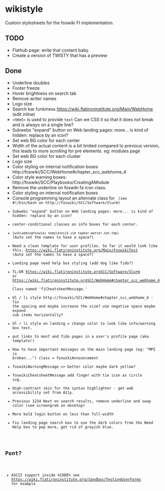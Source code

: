 # wikistyle
Custom stylesheets for the foswiki FI implementation.

## TODO
- Flathub page: write that content baby.
- Create a version of TWISTY that has a preview

## Done
- Underline doubles
- Footer freeze
- Hover brightness on search tab
- Remove writer names
- Logo size
- Search bar funkiness https://wiki.flatironinstitute.org/Main/WebHome (edit inline)
- =text= is used to provide <code>text</code> Can we CSS it so that it does not break and is always on a single line?
- Subwebs "expand" button on Web landing pages: more... is kind of hidden: replace by an icon?
- Set web BG color for each center
- Width of the actual content is a bit limited compared to previous version, this leads to more scrolling for pre elements. eg: modules page
- Set web BG color for each cluster
- Logo size
- Color styling on internal notification boxes http://foswiki/SCC/WebHome#chapter_scc_webhome_4
- Color style warning boxes: http://foswiki/SCC/Playbooks/CreatingAModule
- Remove the underline on foswiki fa icon class.
- Color styling on internal notification boxes
- Console programming layout an alternate class for <code> (see #!/bin/bash on http://foswiki/SCC/Software/Slurm)
- Subwebs "expand" button on Web landing pages: more... is kind of hidden: replace by an icon?
- center-conditional classes on info boxes for each center.
- `[wikiadmin@foswiki templates]$ vim topbar.matter.nat.tmpl` (Auto set the names to have a space?)
- Need a clean template for user profiles. So far it would look like this: https://wiki.flatironinstitute.org/Main/FoswikiTest (Auto set the names to have a space?)
- Landing page need help box styling (add dog like fido?)
- TL;DR https://wiki.flatironinstitute.orgSCC/Software/Slurm or https://wiki.flatironinstitute.orgSCC/WebHome#chapter_scc_webhome_4. Class named 'fiCheatsheetMessage.'
- Ul / li style http://foswiki/SCC/WebHome#chapter_scc_webhome_4 - fix the spacing and maybe increase the size? use negative space maybe expand sub items horizontally?
- Ul / li style on landing = change color to look like info/warning box text.
- put links to mon7 and fido pages in a user's profile page (aka template!)
- How to have important messages on the main landing page (eg: "MPI is broken...")  class = foswikiAnnouncement 
- foswikiWarningMessage => better color maybe dark yellow?
- foswikiCheatsheetMessage add finger with tie icon as circle svg.
- High-contrast skin for the syntax highlighter - get web accessibility set from A11y.
- Previous 1234 Next on search results, remove underline and swap color (see screengrab on desktop)
- More bold login button on less than full-width
- Fix landing page search box to use the dark colors from the Need Help box to pop more, get rid of grayish blue.

## Punt?
- ASCII support inside %CODE% see https://wiki.flatironinstitute.org/Sandbox/TestingUserForms for example
